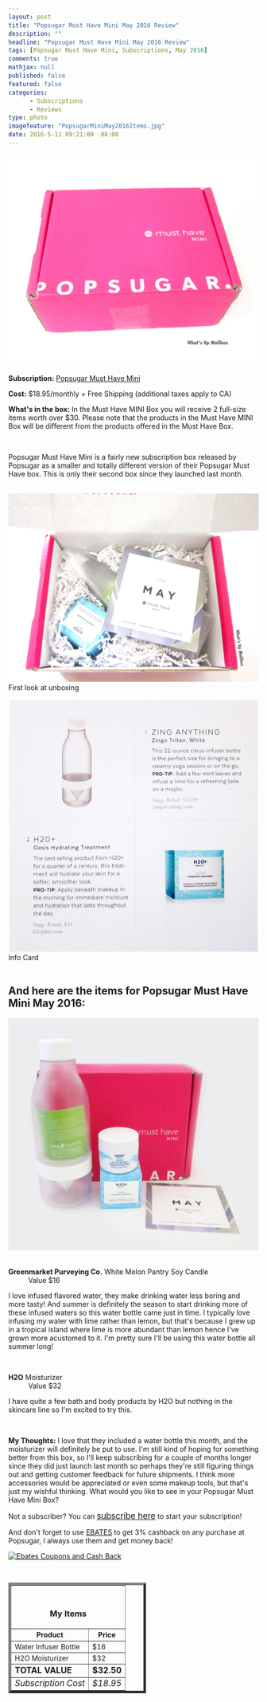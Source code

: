 ```yaml
---
layout: post
title: "Popsugar Must Have Mini May 2016 Review"
description: ""
headline: "Popsugar Must Have Mini May 2016 Review"
tags: [Popsugar Must Have Mini, Subscriptions, May 2016]
comments: true
mathjax: null
published: false
featured: false
categories: 
      - Subscriptions
      - Reviews
type: photo
imagefeature: "PopsugarMiniMay2016Items.jpg"
date: 2016-5-11 09:21:00 -08:00
---
```


<center><a href="https://musthave.popsugar.com/p/monthly-subscription?utm_source=link&utm_medium=confirmation-page&utm_campaign=referral&utm_content=u:16301514" target="_blank">
<img src="/images/PopsugarMiniMay2016Box.jpg" border="0" style="border:none;max-width:100%;" alt="Popsugar Must Have Mini!" />
</a></center>

<p><b>Subscription:</b> <a href="https://musthave.popsugar.com/p/monthly-subscription?utm_source=link&utm_medium=confirmation-page&utm_campaign=referral&utm_content=u:16301514" target="_blank">Popsugar Must Have Mini</a></p>
<p><b>Cost:</b> $18.95/monthly + Free Shipping (additional taxes apply to CA)</p>
<p><b>What's in the box:</b> In the Must Have MINI Box you will receive 2 full-size items worth over $30. Please note that the products in the Must Have MINI Box will be different from the products offered in the Must Have Box.</p>
<br>

<p>Popsugar Must Have Mini is a fairly new subscription box released by Popsugar as a smaller and totally different version of their Popsugar Must Have box. This is only their second box since they launched last month.</p>

<br>

<center><a href="https://musthave.popsugar.com/p/monthly-subscription?utm_source=link&utm_medium=confirmation-page&utm_campaign=referral&utm_content=u:16301514" target="_blank">
<img src="/images/PopsugarMiniMay2016OpenBox.jpg" border="0" style="border:none;max-width:100%;" alt="Unboxing" />
</a></center>
<figcaption>First look at unboxing</figcaption>

<br>

<center><a href="https://musthave.popsugar.com/p/monthly-subscription?utm_source=link&utm_medium=confirmation-page&utm_campaign=referral&utm_content=u:16301514" target="_blank">
<img src="/images/PopsugarMiniMay2016Info.jpg" border="0" style="border:none;max-width:100%;" alt="Info Card" />
</a></center>
<figcaption>Info Card</figcaption>

<br>

<H2>And here are the items for Popsugar Must Have Mini May 2016:</H2>

<center><a href="https://musthave.popsugar.com/p/monthly-subscription?utm_source=link&utm_medium=confirmation-page&utm_campaign=referral&utm_content=u:16301514" target="_blank">
<img src="/images/PopsugarMiniMay2016Items.jpg" border="0" style="border:none;max-width:100%;" alt="Popsugar Must Have Mini May 2016 Items" />
</a></center>

<br>

<DL>
<DT><b>Greenmarket Purveying Co.</b> White Melon Pantry Soy Candle</DT>
<DD>Value $16</DD>
</DL>

<p>I love infused flavored water, they make drinking water less boring and more tasty! And summer is definitely the season to start drinking more of these infused waters so this water bottle came just in time. I typically love infusing my water with lime rather than lemon, but that's because I grew up in a tropical island where lime is more abundant than lemon hence I've grown more acustomed to it. I'm pretty sure I'll be using this water bottle all summer long!</p>

<br>

<DL>
<DT><b>H2O</b> Moisturizer</DT>
<DD>Value $32</DD>
</DL>

<p>I have quite a few bath and body products by H2O but nothing in the skincare line so I'm excited to try this.</p>

<br>

<p><i class="icon-exclamation-sign"></i><b> My Thoughts:</b> I love that they included a water bottle this month, and the moisturizer will definitely be put to use. I'm still kind of hoping for something better from this box, so I'll keep subscribing for a couple of months longer since they did just launch last month so perhaps they're still figuring things out and getting customer feedback for future shipments. I think more accessories would be appreciated or even some makeup tools, but that's just my wishful thinking. What would you like to see in your Popsugar Must Have Mini Box?</p>

<p>Not a subscriber? You can <a href="https://musthave.popsugar.com/p/monthly-subscription?utm_source=link&utm_medium=confirmation-page&utm_campaign=referral&utm_content=u:16301514" target="_blank"><big>subscribe here</big></a> to start your subscription!</p>

<p>And don't forget to use <a href="http://www.ebates.com/rf.do?referrerid=nFbj2DqrCN%2BpB5AWKzmAFQ%3D%3D&eeid=30337" target="_blank">EBATES</a> to get 3% cashback on any purchase at Popsugar, I always use them and get money back!</p>

<a href='http://www.ebates.com/rf.do?referrerid=nFbj2DqrCN%2BpB5AWKzmAFQ%3D%3D&eeid=28585' target='_blank' rel='nofollow'><img src='http://www.ebates.com/referral/2012/global_files/images/ebates_logo.png' alt='Ebates Coupons and Cash Back' height='31' width='171' border='0'/></a>

<br>

<TABLE  BORDER="5" style="width:55%">
   <TR>
      <TH COLSPAN="2">
         <H3><BR><center>My Items</center></H3>
      </TH>
   </TR>
      <TH>Product</TH>
      <TH>Price</TH>
  <TR>
      <TD>Water Infuser Bottle</TD>
      <TD>$16</TD>
   </TR>
   <TR>
      <TD>H2O Moisturizer</TD>
      <TD>$32</TD>
   </TR>
   <TR>
      <TD><b><big>TOTAL VALUE</big></b></TD>
      <TD><b><big>$32.50</big></b></TD>
   </TR>
   <TR>
      <TD><i><big>Subscription Cost</big></i></TD>
      <TD><i><big>$18.95</big></i></TD>
   </TR>
</TABLE>
